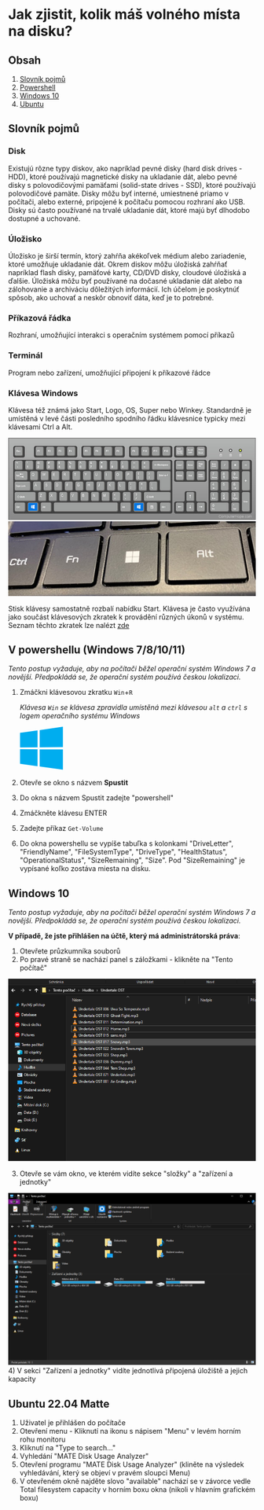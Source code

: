 # Jak zjistit, kolik máš volného místa na disku?

## Obsah
1) [Slovník pojmů](#slovník-pojmů)
2) [Powershell](#v-powershellu-windows-781011)
2) [Windows 10](#windows-10)
2) [Ubuntu](#ubuntu-2204-matte)

## Slovník pojmů
### Disk
Existujú rôzne typy diskov, ako napríklad pevné disky (hard disk drives - HDD), ktoré používajú magnetické disky na ukladanie dát, alebo pevné disky s polovodičovými pamäťami (solid-state drives - SSD), ktoré používajú polovodičové pamäte. Disky môžu byť interné, umiestnené priamo v počítači, alebo externé, pripojené k počítaču pomocou rozhraní ako USB. Disky sú často používané na trvalé ukladanie dát, ktoré majú byť dlhodobo dostupné a uchované.

### Úložisko
Úložisko je širší termín, ktorý zahŕňa akékoľvek médium alebo zariadenie, ktoré umožňuje ukladanie dát. Okrem diskov môžu úložiská zahŕňať napríklad flash disky, pamäťové karty, CD/DVD disky, cloudové úložiská a ďalšie. Úložiská môžu byť používané na dočasné ukladanie dát alebo na zálohovanie a archiváciu dôležitých informácií. Ich účelom je poskytnúť spôsob, ako uchovať a neskôr obnoviť dáta, keď je to potrebné.

### Příkazová řádka
Rozhraní, umožňující interakci s operačním systémem pomocí příkazů

### Terminál
Program nebo zařízení, umožňující připojení k příkazové řádce

### Klávesa Windows
Klávesa též známá jako Start, Logo, OS, Super nebo Winkey. Standardně je umístěná v levé části posledního spodního řádku klávesnice typicky mezi klávesami Ctrl a Alt.

![alt text](./obrazky/layout.png)
![alt text](./obrazky/image.png)

Stisk klávesy samostatně rozbalí nabídku Start. Klávesa je často využívána jako součást klávesových zkratek k provádění různých úkonů v systému. Seznam těchto zkratek lze nalézt [zde](https://support.microsoft.com/cs-cz/windows/kl%C3%A1vesov%C3%A9-zkratky-ve-windows-dcc61a57-8ff0-cffe-9796-cb9706c75eec#WindowsVersion=Windows_10)

## V powershellu (Windows 7/8/10/11)
*Tento postup vyžaduje, aby na počítači běžel operační systém Windows 7 a novější. Předpokládá se, že operační systém používá českou lokalizaci.*

1) Zmáčkni klávesovou zkratku <code>Win</code>+<code>R</code>

    *Klávesa <code>Win</code> se klávesa zpravidla umístěná mezi klávesou <code>alt</code> a <code>ctrl</code> s logem operačního systému Windows*

    <svg xmlns="http://www.w3.org/2000/svg" height="88" width="88" xmlns:v="https://vecta.io/nano"><path d="M0 12.402l35.687-4.86.016 34.423-35.67.203zm35.67 33.529l.028 34.453L.028 75.48.026 45.7zm4.326-39.025L87.314 0v41.527l-47.318.376zm47.329 39.349l-.011 41.34-47.318-6.678-.066-34.739z" fill="#00adef"/></svg>

2) Otevře se okno s názvem **Spustit**
3) Do okna s názvem Spustit zadejte "powershell"
4) Zmáčkněte klávesu ENTER 
5) Zadejte příkaz <code>Get-Volume</code>
6) Do okna powershellu se vypíše tabuľka s kolonkami "DriveLetter", "FriendlyName", "FileSystemType", "DriveType", "HealthStatus", "OperationalStatus", "SizeRemaining", "Size".
Pod "SizeRemaining" je vypísané koľko zostáva miesta na disku.


## Windows 10
*Tento postup vyžaduje, aby na počítači běžel operační systém Windows 7 a novější. Předpokládá se, že operační systém používá českou lokalizaci.*

**V případě, že jste přihlášen na účtě, který má administrátorská práva**:

1) Otevřete průzkumníka souborů
2) Po pravé straně se nachází panel s záložkami - klikněte na "Tento počítač"

![](./obrazky/tento_pocitac.png)

3) Otevře se vám okno, ve kterém vidíte sekce "složky" a "zařízení a jednotky"

![alt text](./obrazky/tento_pocitac_.png)
4) V sekci "Zařízení a jednotky" vidíte jednotlivá připojená úložiště a jejich kapacity
## Ubuntu 22.04 Matte
1. Uživatel je přihlášen do počítače
2. Otevření menu - Kliknutí na ikonu s nápisem "Menu" v levém horním rohu monitoru
3. Kliknutí na "Type to search…"
4. Vyhledání "MATE Disk Usage Analyzer"
5. Otevření programu "MATE Disk Usage Analyzer" (kliněte na výsledek vyhledávání, který se objeví v pravém sloupci Menu)
6. V otevřeném okně najděte slovo "available"
nachází se v závorce vedle Total filesystem capacity v horním boxu okna (nikoli v hlavním grafickém boxu)
